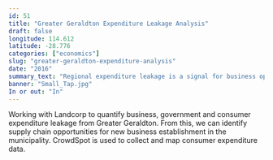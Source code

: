 ```yaml
---
id: 51
title: "Greater Geraldton Expenditure Leakage Analysis"
draft: false
longitude: 114.612
latitude: -28.776
categories: ["economics"]
slug: "greater-geraldton-expenditure-analysis"
date: "2016"
summary_text: "Regional expenditure leakage is a signal for business opportunity"
banner: "Small_Tap.jpg"
In or out: "In"
---
```


Working with Landcorp to quantify business, government and consumer expenditure leakage from Greater Geraldton. From this, we can identify supply chain opportunities for new business establishment in the municipality. CrowdSpot is used to collect and map&nbsp;consumer expenditure data.&nbsp;
